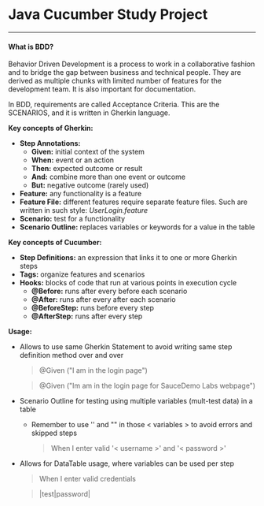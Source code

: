 # Java Cucumber Study Project


---
#### What is BDD?
Behavior Driven Development is a process to work in a collaborative fashion and to bridge the gap between business and technical people.
They are derived as multiple chunks with limited number of features for the development team. It is also important for documentation.

In BDD, requirements are called Acceptance Criteria. This are the SCENARIOS, and it is written in Gherkin language.

**Key concepts of Gherkin:**

- **Step Annotations:**
    - **Given:** initial context of the system
    - **When:** event or an action
    - **Then:** expected outcome or result
    - **And:** combine more than one event or outcome
    - **But:** negative outcome (rarely used)   
- **Feature:** any functionality is a feature
- **Feature File:** different features require separate feature files. Such are written in such style: _UserLogin.feature_
- **Scenario:** test for a functionality  
- **Scenario Outline:** replaces variables or keywords for a value in the table

**Key concepts of Cucumber:**

- **Step Definitions:** an expression that links it to one or more Gherkin steps
- **Tags:** organize features and scenarios
- **Hooks:** blocks of code that run at various points in execution cycle
    - **@Before:** runs after every before each scenario
    - **@After:** runs after every after each scenario
    - **@BeforeStep:** runs before every step
    - **@AfterStep:** runs after every step

**Usage:**
- Allows to use same Gherkin Statement to avoid writing same step definition method over and over
    > @Given ("I am in the login page")

    > @Given ("Im am in the login page for SauceDemo Labs webpage")
- Scenario Outline for testing using multiple variables (mult-test data) in a table
    - Remember to use '' and "" in those < variables > to avoid errors and skipped steps
        > When I enter valid '< username >' and '< password >'
- Allows for DataTable usage, where variables can be used per step
    > When I enter valid credentials
    
    > |test|password|